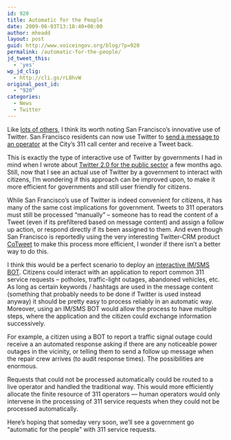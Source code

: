 ```yaml
---
id: 920
title: Automatic for the People
date: 2009-06-03T13:18:40+00:00
author: mheadd
layout: post
guid: http://www.voiceingov.org/blog/?p=920
permalink: /automatic-for-the-people/
jd_tweet_this:
  - 'yes'
wp_jd_clig:
  - http://cli.gs/rL8hvW
original_post_id:
  - "920"
categories:
  - News
  - Twitter
---
```

Like <a href="http://technosailor.com/2009/06/02/a-tale-of-two-cities-how-dc-and-san-francisco-are-handling-citywide-311/" target="_blank">lots of others</a>, I think its worth noting San Francisco&#8217;s innovative use of Twitter. San Francisco residents can now use Twitter to <a href="http://www.sfgate.com/cgi-bin/blogs/cityinsider/detail?entry_id=41015" target="_blank">send a message to an operator</a> at the City&#8217;s 311 call center and receive a Tweet back.

This is exactly the type of interactive use of Twitter by governments I had in mind when I wrote about [Twitter 2.0 for the public sector](http://www.voiceingov.org/blog/?p=651) a few months ago. Still, now that I see an actual use of Twitter by a government to interact with citizens, I&#8217;m wondering if this approach can be improved upon, to make it more efficient for governments and still user friendly for citizens.

While San Francisco&#8217;s use of Twitter is indeed convenient for citizens, it has many of the same cost implications for government. Tweets to 311 operators must still be processed &#8220;manually&#8221; &#8211; someone has to read the content of a Tweet (even if its prefiltered based on message content) and assign a follow up action, or respond directly if its been assigned to them. And even though San Francisco is reportedly using the very interesting Twitter-CRM product <a href="http://blog.cotweet.com/2009/06/san-francisco-twitter-311/" target="_blank">CoTweet</a> to make this process more efficient, I wonder if there isn&#8217;t a better way to do this.

I think this would be a perfect scenario to deploy an [interactive IM/SMS BOT](http://www.voiceingov.org/blog/?p=860). Citizens could interact with an application to report common 311 service requests &#8211; potholes, traffic-light outages, abandoned vehicles, etc. As long as certain keywords / hashtags are used in the message content (something that probably needs to be done if Twitter is used instead anyway) it should be pretty easy to process reliably in an automatic way. Moreover, using an IM/SMS BOT would allow the process to have multiple steps, where the application and the citizen could exchange information successively.

For example, a citizen using a BOT to report a traffic signal outage could receive a an automated response asking if there are any noticeable power outages in the vicinity, or telling them to send a follow up message when the repair crew arrives (to audit response times). The possibilities are enormous.

Requests that could not be processed automatically could be routed to a live operator and handled the traditional way. This would more efficiently allocate the finite resource of 311 operators &#8212; human operators would only intervene in the processing of 311 service requests when they could not be processed automatically.

Here&#8217;s hoping that someday very soon, we&#8217;ll see a government go &#8220;automatic for the people&#8221; with 311 service requests.